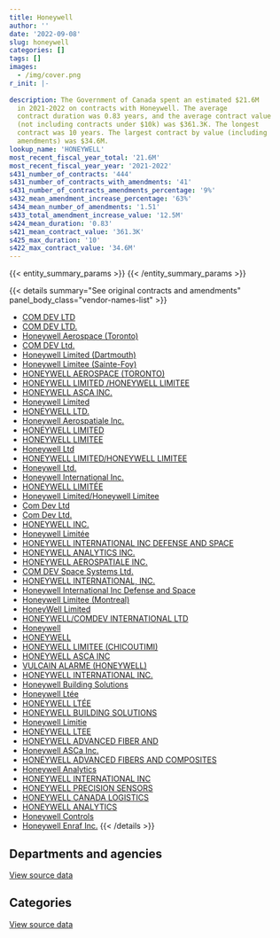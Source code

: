 ```yaml
---
title: Honeywell
author: ''
date: '2022-09-08'
slug: honeywell
categories: []
tags: []
images:
  - /img/cover.png
r_init: |-
  
description: The Government of Canada spent an estimated $21.6M
  in 2021-2022 on contracts with Honeywell. The average
  contract duration was 0.83 years, and the average contract value
  (not including contracts under $10k) was $361.3K. The longest
  contract was 10 years. The largest contract by value (including
  amendments) was $34.6M.
lookup_name: 'HONEYWELL'
most_recent_fiscal_year_total: '21.6M'
most_recent_fiscal_year_year: '2021-2022'
s431_number_of_contracts: '444'
s431_number_of_contracts_with_amendments: '41'
s431_number_of_contracts_amendments_percentage: '9%'
s432_mean_amendment_increase_percentage: '63%'
s434_mean_number_of_amendments: '1.51'
s433_total_amendment_increase_value: '12.5M'
s424_mean_duration: '0.83'
s421_mean_contract_value: '361.3K'
s425_max_duration: '10'
s422_max_contract_value: '34.6M'
---
```


<script src="/rmarkdown-libs/htmlwidgets/htmlwidgets.js"></script>
<link href="/rmarkdown-libs/datatables-css/datatables-crosstalk.css" rel="stylesheet" />
<script src="/rmarkdown-libs/datatables-binding/datatables.js"></script>
<script src="/rmarkdown-libs/jquery/jquery-3.6.0.min.js"></script>
<link href="/rmarkdown-libs/dt-core-bootstrap/css/dataTables.bootstrap.min.css" rel="stylesheet" />
<link href="/rmarkdown-libs/dt-core-bootstrap/css/dataTables.bootstrap.extra.css" rel="stylesheet" />
<script src="/rmarkdown-libs/dt-core-bootstrap/js/jquery.dataTables.min.js"></script>
<script src="/rmarkdown-libs/dt-core-bootstrap/js/dataTables.bootstrap.min.js"></script>
<link href="/rmarkdown-libs/crosstalk/css/crosstalk.min.css" rel="stylesheet" />
<script src="/rmarkdown-libs/crosstalk/js/crosstalk.min.js"></script>
<script src="/rmarkdown-libs/htmlwidgets/htmlwidgets.js"></script>
<link href="/rmarkdown-libs/datatables-css/datatables-crosstalk.css" rel="stylesheet" />
<script src="/rmarkdown-libs/datatables-binding/datatables.js"></script>
<script src="/rmarkdown-libs/jquery/jquery-3.6.0.min.js"></script>
<link href="/rmarkdown-libs/dt-core-bootstrap/css/dataTables.bootstrap.min.css" rel="stylesheet" />
<link href="/rmarkdown-libs/dt-core-bootstrap/css/dataTables.bootstrap.extra.css" rel="stylesheet" />
<script src="/rmarkdown-libs/dt-core-bootstrap/js/jquery.dataTables.min.js"></script>
<script src="/rmarkdown-libs/dt-core-bootstrap/js/dataTables.bootstrap.min.js"></script>
<link href="/rmarkdown-libs/crosstalk/css/crosstalk.min.css" rel="stylesheet" />
<script src="/rmarkdown-libs/crosstalk/js/crosstalk.min.js"></script>

{{< entity_summary_params >}}
{{< /entity_summary_params >}}

{{< details summary="See original contracts and amendments" panel_body_class="vendor-names-list" >}}
- [COM DEV LTD](https://search.open.canada.ca/en/ct/?sort=contract_value_f%20desc&page=1&search_text=%22COM%20DEV%20LTD%22)
- [COM DEV LTD.](https://search.open.canada.ca/en/ct/?sort=contract_value_f%20desc&page=1&search_text=%22COM%20DEV%20LTD.%22)
- [Honeywell Aerospace (Toronto)](https://search.open.canada.ca/en/ct/?sort=contract_value_f%20desc&page=1&search_text=%22Honeywell%20Aerospace%20%28Toronto%29%22)
- [COM DEV Ltd.](https://search.open.canada.ca/en/ct/?sort=contract_value_f%20desc&page=1&search_text=%22COM%20DEV%20Ltd.%22)
- [Honeywell Limited (Dartmouth)](https://search.open.canada.ca/en/ct/?sort=contract_value_f%20desc&page=1&search_text=%22Honeywell%20Limited%20%28Dartmouth%29%22)
- [Honeywell Limitee (Sainte-Foy)](https://search.open.canada.ca/en/ct/?sort=contract_value_f%20desc&page=1&search_text=%22Honeywell%20Limitee%20%28Sainte-Foy%29%22)
- [HONEYWELL AEROSPACE (TORONTO)](https://search.open.canada.ca/en/ct/?sort=contract_value_f%20desc&page=1&search_text=%22HONEYWELL%20AEROSPACE%20%28TORONTO%29%22)
- [HONEYWELL LIMITED /HONEYWELL LIMITEE](https://search.open.canada.ca/en/ct/?sort=contract_value_f%20desc&page=1&search_text=%22HONEYWELL%20LIMITED%20%2fHONEYWELL%20LIMITEE%22)
- [HONEYWELL ASCA INC.](https://search.open.canada.ca/en/ct/?sort=contract_value_f%20desc&page=1&search_text=%22HONEYWELL%20ASCA%20INC.%22)
- [Honeywell Limited](https://search.open.canada.ca/en/ct/?sort=contract_value_f%20desc&page=1&search_text=%22Honeywell%20Limited%22)
- [HONEYWELL LTD.](https://search.open.canada.ca/en/ct/?sort=contract_value_f%20desc&page=1&search_text=%22HONEYWELL%20LTD.%22)
- [Honeywell Aerospatiale Inc.](https://search.open.canada.ca/en/ct/?sort=contract_value_f%20desc&page=1&search_text=%22Honeywell%20Aerospatiale%20Inc.%22)
- [HONEYWELL LIMITED](https://search.open.canada.ca/en/ct/?sort=contract_value_f%20desc&page=1&search_text=%22HONEYWELL%20LIMITED%22)
- [HONEYWELL LIMITEE](https://search.open.canada.ca/en/ct/?sort=contract_value_f%20desc&page=1&search_text=%22HONEYWELL%20LIMITEE%22)
- [Honeywell Ltd](https://search.open.canada.ca/en/ct/?sort=contract_value_f%20desc&page=1&search_text=%22Honeywell%20Ltd%22)
- [HONEYWELL LIMITED/HONEYWELL LIMITEE](https://search.open.canada.ca/en/ct/?sort=contract_value_f%20desc&page=1&search_text=%22HONEYWELL%20LIMITED%2fHONEYWELL%20LIMITEE%22)
- [Honeywell Ltd.](https://search.open.canada.ca/en/ct/?sort=contract_value_f%20desc&page=1&search_text=%22Honeywell%20Ltd.%22)
- [Honeywell International Inc.](https://search.open.canada.ca/en/ct/?sort=contract_value_f%20desc&page=1&search_text=%22Honeywell%20International%20Inc.%22)
- [HONEYWELL LIMITÉE](https://search.open.canada.ca/en/ct/?sort=contract_value_f%20desc&page=1&search_text=%22HONEYWELL%20LIMIT%c3%89E%22)
- [Honeywell Limited/Honeywell Limitee](https://search.open.canada.ca/en/ct/?sort=contract_value_f%20desc&page=1&search_text=%22Honeywell%20Limited%2fHoneywell%20Limitee%22)
- [Com Dev Ltd](https://search.open.canada.ca/en/ct/?sort=contract_value_f%20desc&page=1&search_text=%22Com%20Dev%20Ltd%22)
- [Com Dev Ltd.](https://search.open.canada.ca/en/ct/?sort=contract_value_f%20desc&page=1&search_text=%22Com%20Dev%20Ltd.%22)
- [HONEYWELL INC.](https://search.open.canada.ca/en/ct/?sort=contract_value_f%20desc&page=1&search_text=%22HONEYWELL%20INC.%22)
- [Honeywell Limitée](https://search.open.canada.ca/en/ct/?sort=contract_value_f%20desc&page=1&search_text=%22Honeywell%20Limit%c3%a9e%22)
- [HONEYWELL INTERNATIONAL INC DEFENSE AND SPACE](https://search.open.canada.ca/en/ct/?sort=contract_value_f%20desc&page=1&search_text=%22HONEYWELL%20INTERNATIONAL%20INC%20%20%20DEFENSE%20AND%20SPACE%22)
- [HONEYWELL ANALYTICS INC.](https://search.open.canada.ca/en/ct/?sort=contract_value_f%20desc&page=1&search_text=%22HONEYWELL%20ANALYTICS%20INC.%22)
- [HONEYWELL AEROSPATIALE INC.](https://search.open.canada.ca/en/ct/?sort=contract_value_f%20desc&page=1&search_text=%22HONEYWELL%20AEROSPATIALE%20INC.%22)
- [COM DEV Space Systems Ltd.](https://search.open.canada.ca/en/ct/?sort=contract_value_f%20desc&page=1&search_text=%22COM%20DEV%20Space%20Systems%20Ltd.%22)
- [HONEYWELL INTERNATIONAL, INC.](https://search.open.canada.ca/en/ct/?sort=contract_value_f%20desc&page=1&search_text=%22HONEYWELL%20INTERNATIONAL%2c%20INC.%22)
- [Honeywell International Inc Defense and Space](https://search.open.canada.ca/en/ct/?sort=contract_value_f%20desc&page=1&search_text=%22Honeywell%20International%20Inc%20%20%20Defense%20and%20Space%22)
- [Honeywell Limitee (Montreal)](https://search.open.canada.ca/en/ct/?sort=contract_value_f%20desc&page=1&search_text=%22Honeywell%20Limitee%20%20%28Montreal%29%22)
- [HoneyWell Limited](https://search.open.canada.ca/en/ct/?sort=contract_value_f%20desc&page=1&search_text=%22HoneyWell%20Limited%22)
- [HONEYWELL/COMDEV INTERNATIONAL LTD](https://search.open.canada.ca/en/ct/?sort=contract_value_f%20desc&page=1&search_text=%22HONEYWELL%2fCOMDEV%20INTERNATIONAL%20LTD%22)
- [Honeywell](https://search.open.canada.ca/en/ct/?sort=contract_value_f%20desc&page=1&search_text=%22Honeywell%22)
- [HONEYWELL](https://search.open.canada.ca/en/ct/?sort=contract_value_f%20desc&page=1&search_text=%22HONEYWELL%22)
- [HONEYWELL LIMITEE (CHICOUTIMI)](https://search.open.canada.ca/en/ct/?sort=contract_value_f%20desc&page=1&search_text=%22HONEYWELL%20LIMITEE%20%28CHICOUTIMI%29%22)
- [HONEYWELL ASCA INC](https://search.open.canada.ca/en/ct/?sort=contract_value_f%20desc&page=1&search_text=%22HONEYWELL%20ASCA%20INC%22)
- [VULCAIN ALARME (HONEYWELL)](https://search.open.canada.ca/en/ct/?sort=contract_value_f%20desc&page=1&search_text=%22VULCAIN%20ALARME%20%28HONEYWELL%29%22)
- [HONEYWELL INTERNATIONAL INC.](https://search.open.canada.ca/en/ct/?sort=contract_value_f%20desc&page=1&search_text=%22HONEYWELL%20INTERNATIONAL%20INC.%22)
- [Honeywell Building Solutions](https://search.open.canada.ca/en/ct/?sort=contract_value_f%20desc&page=1&search_text=%22Honeywell%20Building%20Solutions%22)
- [Honeywell Ltée](https://search.open.canada.ca/en/ct/?sort=contract_value_f%20desc&page=1&search_text=%22Honeywell%20Lt%c3%a9e%22)
- [HONEYWELL LTÉE](https://search.open.canada.ca/en/ct/?sort=contract_value_f%20desc&page=1&search_text=%22HONEYWELL%20LT%c3%89E%22)
- [HONEYWELL BUILDING SOLUTIONS](https://search.open.canada.ca/en/ct/?sort=contract_value_f%20desc&page=1&search_text=%22HONEYWELL%20BUILDING%20SOLUTIONS%22)
- [Honeywell Limitie](https://search.open.canada.ca/en/ct/?sort=contract_value_f%20desc&page=1&search_text=%22Honeywell%20Limitie%22)
- [HONEYWELL LTEE](https://search.open.canada.ca/en/ct/?sort=contract_value_f%20desc&page=1&search_text=%22HONEYWELL%20LTEE%22)
- [HONEYWELL ADVANCED FIBER AND](https://search.open.canada.ca/en/ct/?sort=contract_value_f%20desc&page=1&search_text=%22HONEYWELL%20ADVANCED%20FIBER%20AND%22)
- [Honeywell ASCa Inc.](https://search.open.canada.ca/en/ct/?sort=contract_value_f%20desc&page=1&search_text=%22Honeywell%20ASCa%20Inc.%22)
- [HONEYWELL ADVANCED FIBERS AND COMPOSITES](https://search.open.canada.ca/en/ct/?sort=contract_value_f%20desc&page=1&search_text=%22HONEYWELL%20ADVANCED%20FIBERS%20AND%20COMPOSITES%22)
- [Honeywell Analytics](https://search.open.canada.ca/en/ct/?sort=contract_value_f%20desc&page=1&search_text=%22Honeywell%20Analytics%22)
- [HONEYWELL INTERNATIONAL INC](https://search.open.canada.ca/en/ct/?sort=contract_value_f%20desc&page=1&search_text=%22HONEYWELL%20INTERNATIONAL%20INC%22)
- [HONEYWELL PRECISION SENSORS](https://search.open.canada.ca/en/ct/?sort=contract_value_f%20desc&page=1&search_text=%22HONEYWELL%20PRECISION%20SENSORS%22)
- [HONEYWELL CANADA LOGISTICS](https://search.open.canada.ca/en/ct/?sort=contract_value_f%20desc&page=1&search_text=%22HONEYWELL%20CANADA%20LOGISTICS%22)
- [HONEYWELL ANALYTICS](https://search.open.canada.ca/en/ct/?sort=contract_value_f%20desc&page=1&search_text=%22HONEYWELL%20ANALYTICS%22)
- [Honeywell Controls](https://search.open.canada.ca/en/ct/?sort=contract_value_f%20desc&page=1&search_text=%22Honeywell%20Controls%22)
- [Honeywell Enraf Inc.](https://search.open.canada.ca/en/ct/?sort=contract_value_f%20desc&page=1&search_text=%22Honeywell%20Enraf%20Inc.%22)
{{< /details >}}

## Departments and agencies

<div id="htmlwidget-1" style="width:100%;height:auto;" class="datatables html-widget"></div>
<script type="application/json" data-for="htmlwidget-1">{"x":{"style":"bootstrap","filter":"none","vertical":false,"data":[["<a href=\"/departments/aafc-aac/\">Agriculture and Agri-Food Canada<\/a>","<a href=\"/departments/cbsa-asfc/\">Canada Border Services Agency<\/a>","<a href=\"/departments/cfia-acia/\">Canadian Food Inspection Agency<\/a>","<a href=\"/departments/csa-asc/\">Canadian Space Agency<\/a>","<a href=\"/departments/csc-scc/\">Correctional Service of Canada<\/a>","<a href=\"/departments/dfatd-maecd/\">Global Affairs Canada<\/a>","<a href=\"/departments/dfo-mpo/\">Fisheries and Oceans Canada<\/a>","<a href=\"/departments/dnd-mdn/\">National Defence<\/a>","<a href=\"/departments/ec/\">Environment and Climate Change Canada<\/a>","<a href=\"/departments/fintrac-canafe/\">Financial Transactions and Reports Analysis Centre of Canada<\/a>","<a href=\"/departments/ic/\">Innovation, Science and Economic Development Canada<\/a>","<a href=\"/departments/nbc-ccbn/\">The National Battlefields Commission<\/a>","<a href=\"/departments/nrc-cnrc/\">National Research Council Canada<\/a>","<a href=\"/departments/nrcan-rncan/\">Natural Resources Canada<\/a>","<a href=\"/departments/pc/\">Parks Canada<\/a>","<a href=\"/departments/pwgsc-tpsgc/\">Public Services and Procurement Canada<\/a>","<a href=\"/departments/rcmp-grc/\">Royal Canadian Mounted Police<\/a>","<a href=\"/departments/tc/\">Transport Canada<\/a>","<a href=\"/departments/tsb-bst/\">Transportation Safety Board of Canada<\/a>"],[422068.4,97323.68,5558.34,6847091.89,465175.1,3710572.33,null,3797442.83,270467.55,null,61579.41,7616.79,1326392.12,154355.4,19798.7,294337.79,49530.05,326797.85,null],[43375.05,88002.66,14451.7,15128678.72,123488.21,3640193.86,19441.44,1095848.34,null,16693.95,105140.44,15317.28,897127.68,156806.03,756112.94,252661.21,82773.5,450006.77,null],[122697.58,92825.53,23646,17230428.11,74878.15,3640822.39,44085.66,1217001.72,63299.19,null,136997.14,15275.43,757827.5,158884.8,null,609316.44,46112.44,null,51341.03],[86269.13,93229.99,null,15659512.81,33713.2,3333743.58,25335.45,858656.44,59335.16,null,73879,30707.43,540189.94,180505.8,null,429357.09,73800.78,88977.7,null]],"container":"<table class=\"table table-striped table-hover row-border order-column display\">\n  <thead>\n    <tr>\n      <th>Department<\/th>\n      <th>2018-2019<\/th>\n      <th>2019-2020<\/th>\n      <th>2020-2021<\/th>\n      <th>2021-2022<\/th>\n    <\/tr>\n  <\/thead>\n<\/table>","options":{"order":[[4,"desc"]],"pageLength":10,"autoWidth":true,"columnDefs":[{"targets":1,"render":"function(data, type, row, meta) {\n    return type !== 'display' ? data : DTWidget.formatCurrency(data, \"$\", 2, 3, \",\", \".\", true, null);\n  }"},{"targets":2,"render":"function(data, type, row, meta) {\n    return type !== 'display' ? data : DTWidget.formatCurrency(data, \"$\", 2, 3, \",\", \".\", true, null);\n  }"},{"targets":3,"render":"function(data, type, row, meta) {\n    return type !== 'display' ? data : DTWidget.formatCurrency(data, \"$\", 2, 3, \",\", \".\", true, null);\n  }"},{"targets":4,"render":"function(data, type, row, meta) {\n    return type !== 'display' ? data : DTWidget.formatCurrency(data, \"$\", 2, 3, \",\", \".\", true, null);\n  }"},{"width":"16%","targets":[1,2,3,4]},{"className":"dt-right","targets":[1,2,3,4]}],"orderClasses":false}},"evals":["options.columnDefs.0.render","options.columnDefs.1.render","options.columnDefs.2.render","options.columnDefs.3.render"],"jsHooks":[]}</script>
<p class="text-right">
<a href="https://github.com/GoC-Spending/contracts-data/tree/main/data/out/vendors/honeywell/summary_by_fiscal_year_by_department.csv" class="source-data-link btn btn-link">View source data</a>
</p>

## Categories

<div id="htmlwidget-2" style="width:100%;height:auto;" class="datatables html-widget"></div>
<script type="application/json" data-for="htmlwidget-2">{"x":{"style":"bootstrap","filter":"none","vertical":false,"data":[["<a href=\"/categories/facilities_and_construction/\">Facilities and construction<\/a>","<a href=\"/categories/office_management/\">Office management<\/a>","<a href=\"/categories/defence/\">Defence<\/a>","<a href=\"/categories/professional_services/\">Professional services<\/a>","<a href=\"/categories/information_technology/\">Information technology<\/a>","<a href=\"/categories/transportation_and_logistics/\">Transportation and logistics<\/a>","<a href=\"/categories/industrial_products_and_services/\">Industrial products and services<\/a>","<a href=\"/categories/security_and_protection/\">Security and protection<\/a>"],[3462033.56,10816.85,2582703.98,5596537.24,3247206.05,265220.19,2598269.8,93320.56],[10781831.28,17300.25,null,4127937.4,5619803.01,461626.11,1775167.38,102454.36],[12435170.51,null,null,4114644.34,3780608.81,17226.5,3850026.73,87762.22],[10721648.97,null,null,3399398.46,5933919.18,88977.7,1335506.95,87762.22]],"container":"<table class=\"table table-striped table-hover row-border order-column display\">\n  <thead>\n    <tr>\n      <th>Category<\/th>\n      <th>2018-2019<\/th>\n      <th>2019-2020<\/th>\n      <th>2020-2021<\/th>\n      <th>2021-2022<\/th>\n    <\/tr>\n  <\/thead>\n<\/table>","options":{"order":[[4,"desc"]],"dom":"t","pageLength":30,"autoWidth":true,"columnDefs":[{"targets":1,"render":"function(data, type, row, meta) {\n    return type !== 'display' ? data : DTWidget.formatCurrency(data, \"$\", 2, 3, \",\", \".\", true, null);\n  }"},{"targets":2,"render":"function(data, type, row, meta) {\n    return type !== 'display' ? data : DTWidget.formatCurrency(data, \"$\", 2, 3, \",\", \".\", true, null);\n  }"},{"targets":3,"render":"function(data, type, row, meta) {\n    return type !== 'display' ? data : DTWidget.formatCurrency(data, \"$\", 2, 3, \",\", \".\", true, null);\n  }"},{"targets":4,"render":"function(data, type, row, meta) {\n    return type !== 'display' ? data : DTWidget.formatCurrency(data, \"$\", 2, 3, \",\", \".\", true, null);\n  }"},{"width":"16%","targets":[1,2,3,4]},{"className":"dt-right","targets":[1,2,3,4]}],"orderClasses":false,"lengthMenu":[10,25,30,50,100]}},"evals":["options.columnDefs.0.render","options.columnDefs.1.render","options.columnDefs.2.render","options.columnDefs.3.render"],"jsHooks":[]}</script>
<p class="text-right">
<a href="https://github.com/GoC-Spending/contracts-data/tree/main/data/out/vendors/honeywell/summary_by_fiscal_year_by_category.csv" class="source-data-link btn btn-link">View source data</a>
</p>
